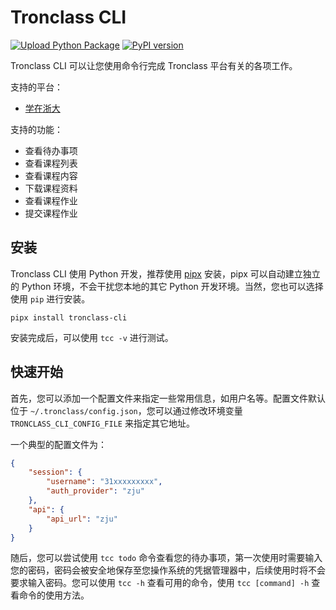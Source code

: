 # Tronclass CLI

[![Upload Python Package](https://github.com/HowyoungZhou/tronclass-cli/actions/workflows/python-publish.yml/badge.svg)](https://github.com/HowyoungZhou/tronclass-cli/actions/workflows/python-publish.yml) [![PyPI version](https://badge.fury.io/py/tronclass-cli.svg)](https://pypi.org/project/tronclass-cli/)

Tronclass CLI 可以让您使用命令行完成 Tronclass 平台有关的各项工作。

支持的平台：

- [学在浙大](http://courses.zju.edu.cn/)

支持的功能：

- 查看待办事项
- 查看课程列表
- 查看课程内容
- 下载课程资料
- 查看课程作业
- 提交课程作业

## 安装

Tronclass CLI 使用 Python 开发，推荐使用 [pipx](https://github.com/pipxproject/pipx#install-pipx) 安装，pipx 可以自动建立独立的 Python 环境，不会干扰您本地的其它 Python 开发环境。当然，您也可以选择使用 `pip` 进行安装。

```
pipx install tronclass-cli
```

安装完成后，可以使用 `tcc -v` 进行测试。

## 快速开始

首先，您可以添加一个配置文件来指定一些常用信息，如用户名等。配置文件默认位于 `~/.tronclass/config.json`，您可以通过修改环境变量 `TRONCLASS_CLI_CONFIG_FILE` 来指定其它地址。

一个典型的配置文件为：

```json
{
    "session": {
        "username": "31xxxxxxxxx",
        "auth_provider": "zju"
    },
    "api": {
        "api_url": "zju"
    }
}
```

随后，您可以尝试使用 `tcc todo` 命令查看您的待办事项，第一次使用时需要输入您的密码，密码会被安全地保存至您操作系统的凭据管理器中，后续使用时将不会要求输入密码。您可以使用 `tcc -h` 查看可用的命令，使用 `tcc [command] -h` 查看命令的使用方法。